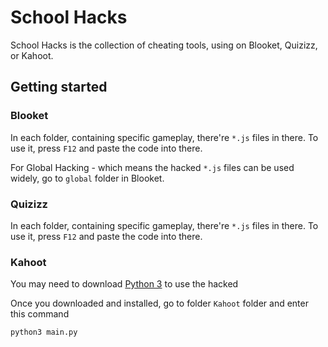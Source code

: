 # School Hacks

School Hacks is the collection of cheating tools, using on Blooket, Quizizz, or Kahoot.

## Getting started

### Blooket

In each folder, containing specific gameplay, there're `*.js` files in there. To use it, press `F12` and paste the code into there.

For Global Hacking - which means the hacked `*.js` files can be used widely, go to `global` folder in Blooket.

### Quizizz

In each folder, containing specific gameplay, there're `*.js` files in there. To use it, press `F12` and paste the code into there.

### Kahoot

You may need to download [Python 3](https://python.org) to use the hacked

Once you downloaded and installed, go to folder `Kahoot` folder and enter this command

```shell
python3 main.py
```
